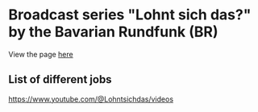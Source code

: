 

# Broadcast series "Lohnt sich das?" by the Bavarian Rundfunk (BR)

View the page [here](https://kraasch.github.io/unofficial-meta-data_lohnt-sich-das.github.io/)

## List of different jobs 

https://www.youtube.com/@Lohntsichdas/videos

